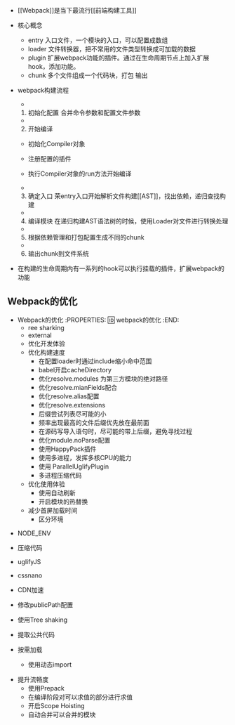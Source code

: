 
- [[Webpack]]是当下最流行[[前端构建工具]]
- 核心概念

  - entry 入口文件，一个模块的入口，可以配置成数组
  - loader 文件转换器，把不常用的文件类型转换成可加载的数据
  - plugin 扩展webpack功能的插件。通过在生命周期节点上加入扩展hook，添加功能。
  - chunk 多个文件组成一个代码块，打包 输出

- webpack构建流程

  - 

    1. 初始化配置 合并命令参数和配置文件参数

  - 

    2. 开始编译

    - 初始化Compiler对象
    - 注册配置的插件
    - 执行Compiler对象的run方法开始编译

  - 

    3. 确定入口
       荣entry入口开始解析文件构建[[AST]]，找出依赖，递归查找构建

  - 

    4. 编译模块 在递归构建AST语法树的时候，使用Loader对文件进行转换处理

  - 

    5. 根据依赖管理和打包配置生成不同的chunk

  - 

    6. 输出chunk到文件系统

- 在构建的生命周期内有一系列的hook可以执行挂载的插件，扩展webpack的功能


Webpack的优化
---------------------------
+ Webpack的优化
:PROPERTIES:
:id: webpack的优化
:END:
    * ree sharking
    * external
    * 优化开发体验
    + 优化构建速度
        * 在配置loader时通过include缩小命中范围
        * babel开启cacheDirectory
        * 优化resolve.modules 为第三方模块的绝对路径
        * 优化resolve.mianFields配合
        * 优化resolve.alias配置
        * 优化resolve.extensions
        * 后缀尝试列表尽可能的小
        * 频率出现最高的文件后缀优先放在最前面
        * 在源码写导入语句时，尽可能的带上后缀，避免寻找过程
        * 优化module.noParse配置
        * 使用HappyPack插件
        * 使用多进程，发挥多核CPU的能力
        * 使用 ParallelUglifyPlugin
        * 多进程压缩代码
    + 优化使用体验
        * 使用自动刷新
        * 开启模块的热替换
    + 减少首屏加载时间
        * 区分环境
- NODE_ENV
- 压缩代码
 - uglifyJS
 - cssnano

 - CDN加速

 - 修改publicPath配置

  - 使用Tree shaking
  - 提取公共代码
  - 按需加载

    - 使用动态import
+ 提升流畅度
    * 使用Prepack
    * 在编译阶段对可以求值的部分进行求值
    * 开启Scope Hoisting
    * 自动合并可以合并的模块

